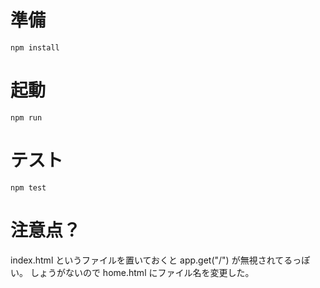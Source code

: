 # 準備

```
npm install
```

# 起動

```
npm run
```

# テスト

```
npm test
```

# 注意点？

index.html というファイルを置いておくと app.get("/") が無視されてるっぽい。
しょうがないので home.html にファイル名を変更した。